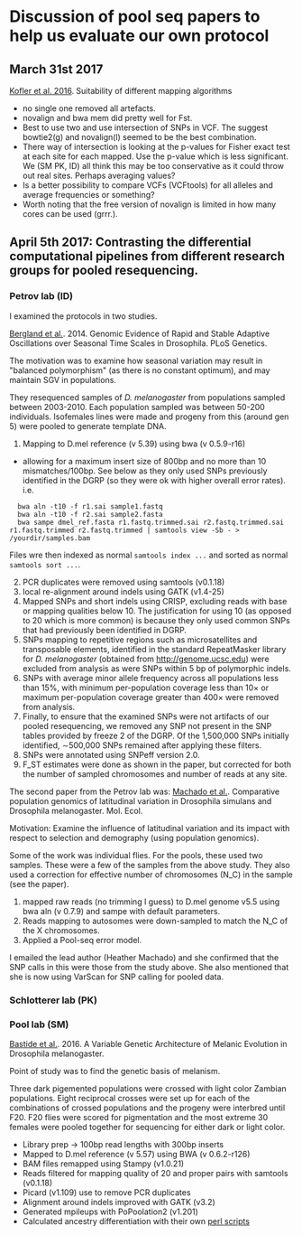# Discussion of pool seq papers to help us evaluate our own protocol

## March 31st 2017
[Kofler et al. 2016](http://www.g3journal.org/content/6/11/3507#sec-1). Suitability of different mapping algorithms
- no single one removed all artefacts.
- novalign and bwa mem did pretty well for Fst.
- Best to use two and use intersection of SNPs in VCF. The suggest bowtie2(g) and novalign(l) seemed to be the best combination.
- There way of intersection is looking at the p-values for Fisher exact test at each site for each mapped. Use the p-value which is less significant. We (SM PK, ID) all think this may be too conservative as it could throw out real sites. Perhaps averaging values? 
- Is a better possibility to compare VCFs (VCFtools) for all alleles and average frequencies or something?
- Worth noting that the free version of novalign is limited in how many cores can be used (grrr.).


## April 5th 2017: Contrasting the differential computational pipelines from different research groups for pooled resequencing.

### Petrov lab (ID)
I examined the protocols in two studies.

[Bergland et al.](http://journals.plos.org/plosgenetics/article?id=10.1371/journal.pgen.1004775). 2014. Genomic Evidence of Rapid and Stable Adaptive Oscillations over Seasonal Time Scales in Drosophila. PLoS Genetics.

The motivation was to examine how seasonal variation may result in "balanced polymorphism" (as there is no constant optimum), and may 
maintain SGV in populations.

They resequenced samples of *D. melanogaster* from populations sampled between 2003-2010. Each population sampled was between 50-200 individuals. Isofemales lines were made and progeny from this (around gen 5) were pooled to generate template DNA. 

1. Mapping to D.mel reference (v 5.39) using bwa (v 0.5.9-r16)
  - allowing for a maximum insert size of 800bp and no more than 10 mismatches/100bp. See below as they only used SNPs previously identified in the DGRP (so they were ok with higher overall error rates). i.e.
  ```{bash}
  	bwa aln -t10 -f r1.sai sample1.fastq
    bwa aln -t10 -f r2.sai sample2.fasta
    bwa sampe dmel_ref.fasta r1.fastq.trimmed.sai r2.fastq.trimmed.sai r1.fastq.trimmed r2.fastq.trimmed | samtools view -Sb - > /yourdir/samples.bam
  ```
 Files wre then indexed as normal `samtools index ...` and sorted as normal `samtools sort ...`.
 
2. PCR duplicates were removed using samtools (v0.1.18)
3. local re-alignment around indels using GATK (v1.4-25)
4. Mapped SNPs and short indels using CRISP, excluding reads with base or mapping qualities below 10. The justification for using 10 (as opposed to 20 which is more common) is because they only used common SNPs that had previously been identified in DGRP.
5. SNPs mapping to repetitive regions such as microsatellites and transposable elements, identified in the standard RepeatMasker library for *D. melanogaster* (obtained from http://genome.ucsc.edu) were excluded from analysis as were SNPs within 5 bp of polymorphic indels.
6. SNPs with average minor allele frequency across all populations less than 15%, with minimum per-population coverage less than 10× or maximum per-population coverage greater than 400× were removed from analysis.
7. Finally, to ensure that the examined SNPs were not artifacts of our pooled resequencing, we removed any SNP not present in the SNP tables provided by freeze 2 of the DGRP. Of the 1,500,000 SNPs initially identified, ∼500,000 SNPs remained after applying these filters.
8. SNPs were annotated using SNPeff version 2.0.
9. F_ST estimates were done as shown in the paper, but corrected for both the number of sampled chromosomes and number of reads at any site.

The second paper from the Petrov lab was:
[Machado et al.](http://onlinelibrary.wiley.com/doi/10.1111/mec.13446/abstract). Comparative population genomics of latitudinal variation in Drosophila simulans and Drosophila melanogaster. Mol. Ecol.

Motivation: Examine the influence of latitudinal variation and its impact with respect to selection and demography (using population genomics).

Some of the work was individual flies. For the pools, these used two samples. These were a few of the samples from the above study.
They also used a correction for effective number of chromosomes (N_C) in the sample (see the paper).
1. mapped raw reads (no trimming I guess) to D.mel genome v5.5 using bwa aln (v 0.7.9) and sampe with default parameters.
2. Reads mapping to autosomes were down-sampled to match the N_C of the X chromosomes.
3. Applied a Pool-seq error model.

I emailed the lead author (Heather Machado) and she confirmed that the SNP calls in this were those from the study above. She also mentioned that she is now using VarScan for SNP calling for pooled data.
### Schlotterer lab (PK)

### Pool lab (SM)
[Bastide et al.](http://genetics.org/content/early/2016/09/15/genetics.116.192492). 2016. A Variable Genetic Architecture of Melanic Evolution in Drosophila melanogaster.

Point of study was to find the genetic basis of melanism.

Three dark pigemented populations were crossed with light color Zambian populations. Eight reciprocal crosses were set up for each of the combinations of crossed populations and the progeny were interbred until F20. F20 flies were scored for pigmentation and the most extreme 30 females were pooled together for sequencing for either dark or light color.

  - Library prep -> 100bp read lengths with 300bp inserts 
  - Mapped to D.mel reference (v 5.57) using BWA (v 0.6.2-r126) 
  - BAM files remapped using Stampy (v1.0.21)
  - Reads filtered for mapping quality of 20 and proper pairs with samtools (v0.1.18)
  - Picard (v1.109) use to remove PCR duplicates
  - Alignment around indels improved with GATK (v3.2)
  - Generated mpileups with PoPoolation2 (v1.201)
  - Calculated ancestry differentiation with their own [perl scripts](https://github.com/JohnEPool/SIBSAM1)

